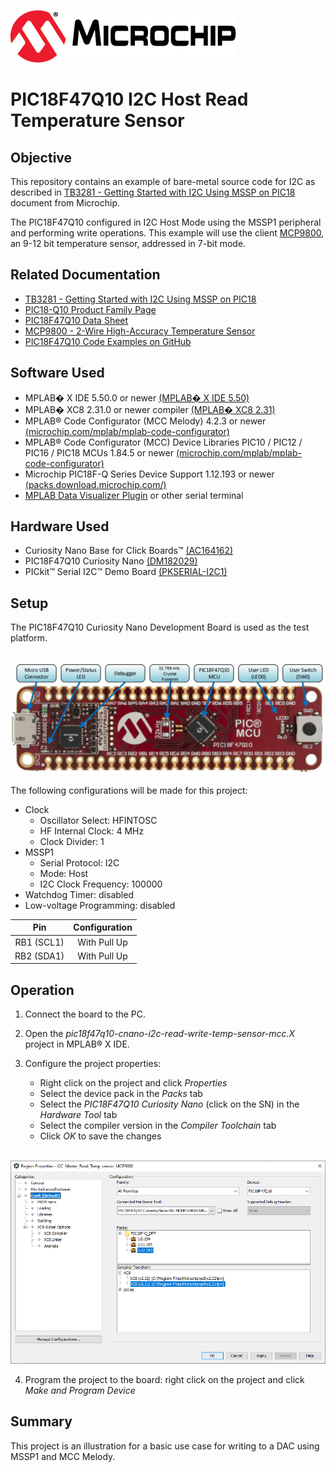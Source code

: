 <!-- Please do not change this logo with link -->

[![MCHP](images/microchip.png)](https://www.microchip.com)

# PIC18F47Q10 I2C Host Read Temperature Sensor

## Objective
This repository contains an example of bare-metal source code for I2C as described in [TB3281 - Getting Started with I2C Using MSSP on PIC18](http://ww1.microchip.com/downloads/en/Appnotes/Getting_Started_With_I2C_Using_MSSP_on%20PIC18_90003281A.pdf) document from Microchip. <!-- This link has to be updated, once the tech brief goes live! -->

The PIC18F47Q10 configured in I2C Host Mode using the MSSP1 peripheral and performing write operations. This example will use the client [MCP9800](https://ww1.microchip.com/downloads/en/devicedoc/21909d.pdf), an 9-12 bit temperature sensor, addressed in 7-bit mode.

## Related Documentation

- [TB3281 - Getting Started with I2C Using MSSP on PIC18](http://ww1.microchip.com/downloads/en/Appnotes/Getting_Started_With_I2C_Using_MSSP_on%20PIC18_90003281A.pdf) <!-- This link has to be updated, once the tech brief goes live! -->
- [PIC18-Q10 Product Family Page](https://www.microchip.com/design-centers/8-bit/pic-mcus/device-selection/pic18f-q10-product-family)
- [PIC18F47Q10 Data Sheet](http://ww1.microchip.com/downloads/en/DeviceDoc/40002043D.pdf)
- [MCP9800 - 2-Wire High-Accuracy Temperature Sensor](https://ww1.microchip.com/downloads/en/devicedoc/21909d.pdf)
- [PIC18F47Q10 Code Examples on GitHub](https://github.com/microchip-pic-avr-examples?q=pic18f47q10-cnano&type=&language=)

## Software Used

- MPLAB� X IDE 5.50.0 or newer [(MPLAB� X IDE 5.50)](https://www.microchip.com/en-us/development-tools-tools-and-software/mplab-x-ide?utm_source=GitHub&utm_medium=TextLink&utm_campaign=MCU8_MMTCha_MPAE_Examples&utm_content=pic18f47q10-cnano-i2c-write-dac-mcc-github)
- MPLAB� XC8 2.31.0 or newer compiler [(MPLAB� XC8 2.31)](https://www.microchip.com/en-us/development-tools-tools-and-software/mplab-xc-compilers?utm_source=GitHub&utm_medium=TextLink&utm_campaign=MCU8_MMTCha_MPAE_Examples&utm_content=pic18f47q10-cnano-i2c-write-dac-mcc-github)
- MPLAB® Code Configurator (MCC Melody) 4.2.3 or newer [(microchip.com/mplab/mplab-code-configurator)](https://www.microchip.com/mplab/mplab-code-configurator)
- MPLAB® Code Configurator (MCC) Device Libraries PIC10 / PIC12 / PIC16 / PIC18 MCUs 1.84.5 or newer [(microchip.com/mplab/mplab-code-configurator)](https://www.microchip.com/mplab/mplab-code-configurator)
- Microchip PIC18F-Q Series Device Support 1.12.193 or newer [(packs.download.microchip.com/)](https://packs.download.microchip.com/)
- [MPLAB Data Visualizer Plugin](https://www.microchip.com/en-us/development-tools-tools-and-software/embedded-software-center/mplab-data-visualizer?utm_source=GitHub&utm_medium=TextLink&utm_campaign=MCU8_MMTCha_pic18q41&utm_content=pic18f16q41-adcc-temp-sensor-mplab-mcc-github) or other serial terminal

## Hardware Used

- Curiosity Nano Base for Click Boards™ [(AC164162)](https://www.microchip.com/Developmenttools/ProductDetails/AC164162)
- PIC18F47Q10 Curiosity Nano [(DM182029)](https://www.microchip.com/Developmenttools/ProductDetails/DM182029)
- PICkit™ Serial I2C™ Demo Board [(PKSERIAL-I2C1)](https://www.microchip.com/DevelopmentTools/ProductDetails/PKSERIAL-I2C1)

## Setup

The PIC18F47Q10 Curiosity Nano Development Board is used as the test platform.

<br><img src="images/PIC18F47Q10_CNANO.png" width="600">

The following configurations will be made for this project:
- Clock
	- Oscillator Select: HFINTOSC
	- HF Internal Clock: 4 MHz
	- Clock Divider: 1
- MSSP1
	- Serial Protocol: I2C
    - Mode: Host
    - I2C Clock Frequency: 100000
- Watchdog Timer: disabled
- Low-voltage Programming: disabled

|Pin           | Configuration      |
| :----------: | :----------------: |
|RB1 (SCL1)    | With Pull Up       |
|RB2 (SDA1)    | With Pull Up       |

## Operation

1. Connect the board to the PC.

2. Open the *pic18f47q10-cnano-i2c-read-write-temp-sensor-mcc.X* project in MPLAB® X IDE.

3. Configure the project properties:
    - Right click on the project and click *Properties*
    - Select the device pack in the *Packs* tab
    - Select the *PIC18F47Q10 Curiosity Nano* (click on the SN) in the *Hardware Tool* tab
    - Select the compiler version in the *Compiler Toolchain* tab
    - Click *OK* to save the changes
    
<br><img src="images/properties.png" width="600">

4. Program the project to the board: right click on the project and click *Make and Program Device*
## Summary

This project is an illustration for a basic use case for writing to a DAC using MSSP1 and MCC Melody. 
